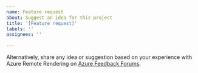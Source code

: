 ```yaml
---
name: Feature request
about: Suggest an idea for this project
title: '[Feature request]'
labels: ''
assignees: ''

---
```


Alternatively, share any idea or suggestion based on your experience with Azure Remote Rendering on [Azure Feedback Forums](https://feedback.azure.com/forums/928696-azure-remote-rendering).